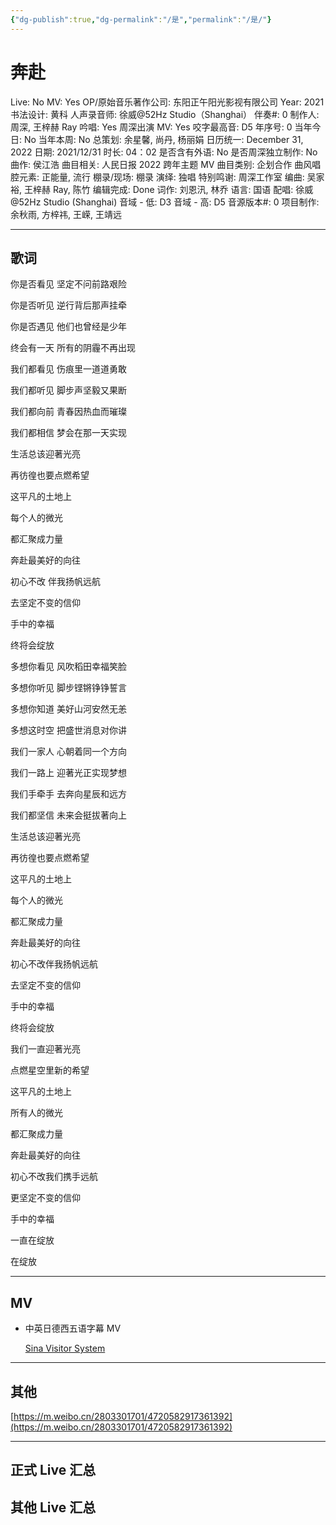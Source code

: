 ```yaml
---
{"dg-publish":true,"dg-permalink":"/是","permalink":"/是/"}
---
```



# 奔赴

Live: No
MV: Yes
OP/原始音乐著作公司: 东阳正午阳光影视有限公司
Year: 2021
书法设计: 黄科
人声录音师: 徐威@52Hz Studio（Shanghai）
伴奏#: 0
制作人: 周深, 王梓赫 Ray
吟唱: Yes
周深出演 MV: Yes
咬字最高音: D5
年序号: 0
当年今日: No
当年本周: No
总策划: 余星馨, 尚丹, 杨丽娟
日历统一: December 31, 2022
日期: 2021/12/31
时长: 04：02
是否含有外语: No
是否周深独立制作: No
曲作: 侯江浩
曲目相关: 人民日报 2022 跨年主题 MV
曲目类别: 企划合作
曲风唱腔元素: 正能量, 流行
棚录/现场: 棚录
演绎: 独唱
特别鸣谢: 周深工作室
编曲: 吴家裕, 王梓赫 Ray, 陈竹
编辑完成: Done
词作: 刘恩汛, 林乔
语言: 国语
配唱: 徐威@52Hz Studio (Shanghai)
音域 - 低: D3
音域 - 高: D5
音源版本#: 0
项目制作: 余秋雨, 方梓祎, 王嵘, 王靖远

---

## 歌词

你是否看见 坚定不问前路艰险

你是否听见 逆行背后那声挂牵

你是否遇见 他们也曾经是少年

终会有一天 所有的阴霾不再出现

我们都看见 伤痕里一道道勇敢

我们都听见 脚步声坚毅又果断

我们都向前 青春因热血而璀璨

我们都相信 梦会在那一天实现

生活总该迎著光亮

再彷徨也要点燃希望

这平凡的土地上

每个人的微光

都汇聚成力量

奔赴最美好的向往

初心不改 伴我扬帆远航

去坚定不变的信仰

手中的幸福

终将会绽放

多想你看见 风吹稻田幸福笑脸

多想你听见 脚步铿锵铮铮誓言

多想你知道 美好山河安然无恙

多想这时空 把盛世消息对你讲

我们一家人 心朝着同一个方向

我们一路上 迎著光正实现梦想

我们手牵手 去奔向星辰和远方

我们都坚信 未来会挺拔著向上

生活总该迎著光亮

再彷徨也要点燃希望

这平凡的土地上

每个人的微光

都汇聚成力量

奔赴最美好的向往

初心不改伴我扬帆远航

去坚定不变的信仰

手中的幸福

终将会绽放

我们一直迎著光亮

点燃星空里新的希望

这平凡的土地上

所有人的微光

都汇聚成力量

奔赴最美好的向往

初心不改我们携手远航

更坚定不变的信仰

手中的幸福

一直在绽放

在绽放

---

## MV

- 中英日德西五语字幕 MV

    [Sina Visitor System](https://weibo.com/6466290670/LhZ9RcgDl?pagetype=profilefeed)

---

## 其他

[https://m.weibo.cn/2803301701/4720582917361392](https://m.weibo.cn/2803301701/4720582917361392)

---

## 正式 Live 汇总

## 其他 Live 汇总
